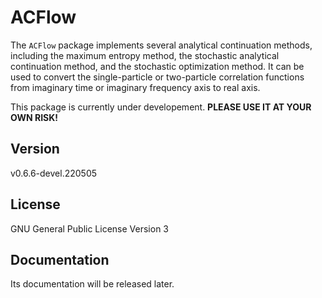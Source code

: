 # ACFlow

The `ACFlow` package implements several analytical continuation methods, including the maximum entropy method, the stochastic analytical continuation method, and the stochastic optimization method. It can be used to convert the single-particle or two-particle correlation functions from imaginary time or imaginary frequency axis to real axis.

This package is currently under developement. **PLEASE USE IT AT YOUR OWN RISK!**

## Version

v0.6.6-devel.220505

## License

GNU General Public License Version 3

## Documentation

Its documentation will be released later.
